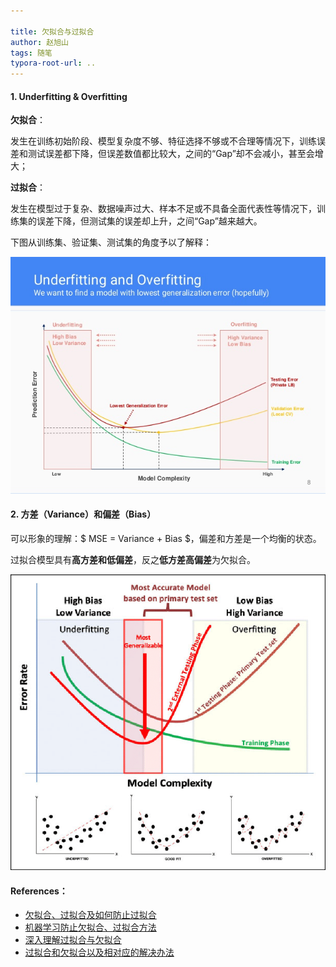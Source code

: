 ```yaml
---

title: 欠拟合与过拟合
author: 赵旭山
tags: 随笔
typora-root-url: ..
---
```






#### 1. Underfitting & Overfitting

**欠拟合**：

发生在训练初始阶段、模型复杂度不够、特征选择不够或不合理等情况下，训练误差和测试误差都下降，但误差数值都比较大，之间的“Gap”却不会减小，甚至会增大；

**过拟合**：

发生在模型过于复杂、数据噪声过大、样本不足或不具备全面代表性等情况下，训练集的误差下降，但测试集的误差却上升，之间“Gap”越来越大。

下图从训练集、验证集、测试集的角度予以了解释：

![](/assets/images/overUnderFitting202004071803.jpg)

#### 2. **方差（Variance）**和**偏差（Bias）**

可以形象的理解：$ MSE = Variance + Bias $，偏差和方差是一个均衡的状态。

过拟合模型具有**高方差和低偏差**，反之**低方差高偏差**为欠拟合。



![](/assets/images/biasVariance202004071808.png)





#### References：

* [欠拟合、过拟合及如何防止过拟合](https://zhuanlan.zhihu.com/p/72038532)
* [机器学习防止欠拟合、过拟合方法](https://zhuanlan.zhihu.com/p/29707029)
* [深入理解过拟合与欠拟合](https://baijiahao.baidu.com/s?id=1621804908085622890&wfr=spider&for=pc)
* [过拟合和欠拟合以及相对应的解决办法](http://blog.itpub.net/29829936/viewspace-2200352/)


